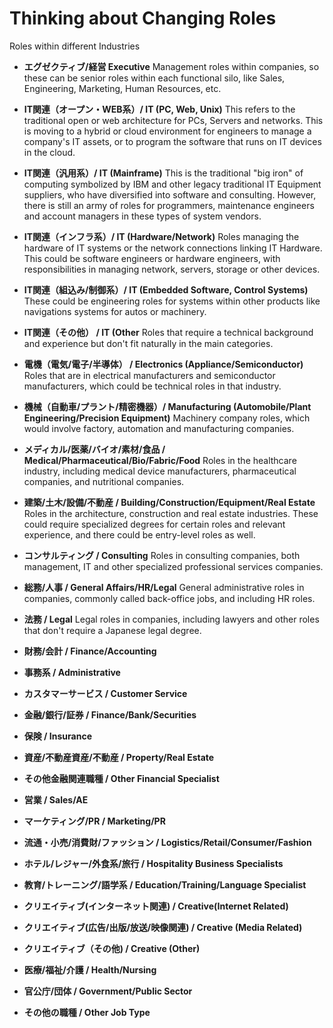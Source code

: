 # Thinking about Changing Roles

Roles within different Industries
- **エグゼクティブ/経営 Executive**
Management roles within companies, so these can be senior roles within each functional silo, like Sales, Engineering, Marketing, Human Resources, etc.

- **IT関連（オープン・WEB系）/ IT (PC, Web, Unix)**
This refers to the traditional open or web architecture for PCs, Servers and networks. This is moving to a hybrid or cloud environment for engineers to manage a company's IT assets, or to program the software that runs on IT devices in the cloud.

- **IT関連（汎用系）/ IT (Mainframe)**
This is the traditional "big iron" of computing symbolized by IBM and other legacy traditional IT Equipment suppliers, who have diversified into software and consulting. However, there is still an army of roles for programmers, maintenance engineers and account managers in these types of system vendors.

- **IT関連（インフラ系）/ IT (Hardware/Network)**
Roles managing the hardware of IT systems or the network connections linking IT Hardware. This could be software engineers or hardware engineers, with responsibilities in managing network, servers, storage or other devices.

- **IT関連（組込み/制御系）/ IT (Embedded Software, Control Systems)**
These could be engineering roles for systems within other products like navigations systems for autos or machinery.

- **IT関連（その他） / IT (Other**
Roles that require a technical background and experience but don't fit naturally in the main categories.

- **電機（電気/電子/半導体） / Electronics (Appliance/Semiconductor)**
Roles that are in electrical manufacturers and semiconductor manufacturers, which could be technical roles in that industry.

- **機械（自動車/プラント/精密機器）/ Manufacturing (Automobile/Plant Engineering/Precision Equipment)**
Machinery company roles, which would involve factory, automation and manufacturing companies.

- **メディカル/医薬/バイオ/素材/食品 / Medical/Pharmaceutical/Bio/Fabric/Food**
Roles in the healthcare industry, including medical device manufacturers, pharmaceutical companies, and nutritional companies.

- **建築/土木/設備/不動産 / Building/Construction/Equipment/Real Estate**
Roles in the architecture, construction and real estate industries. These could require specialized degrees for certain roles and relevant experience, and there could be entry-level roles as well.

- **コンサルティング / Consulting**
Roles in consulting companies, both management, IT and other specialized professional services companies.

- **総務/人事 / General Affairs/HR/Legal**
General administrative roles in companies, commonly called back-office jobs, and including HR roles.

- **法務 / Legal**
Legal roles in companies, including lawyers and other roles that don't require a Japanese legal degree.

- **財務/会計 / Finance/Accounting**

- **事務系 / Administrative**

- **カスタマーサービス / Customer Service**

- **金融/銀行/証券 / Finance/Bank/Securities**

- **保険 / Insurance**

- **資産/不動産資産/不動産 / Property/Real Estate**

- **その他金融関連職種 / Other Financial Specialist**

- **営業 / Sales/AE**

- **マーケティング/PR / Marketing/PR**

- **流通・小売/消費財/ファッション / Logistics/Retail/Consumer/Fashion**

- **ホテル/レジャー/外食系/旅行 / Hospitality Business Specialists**

- **教育/トレーニング/語学系 / Education/Training/Language Specialist**

- **クリエイティブ(インターネット関連) / Creative(Internet Related)**

- **クリエイティブ(広告/出版/放送/映像関連) / Creative (Media Related)**

- **クリエイティブ（その他) / Creative (Other)**

- **医療/福祉/介護 / Health/Nursing**

- **官公庁/団体 / Government/Public Sector**

- **その他の職種 / Other Job Type**
